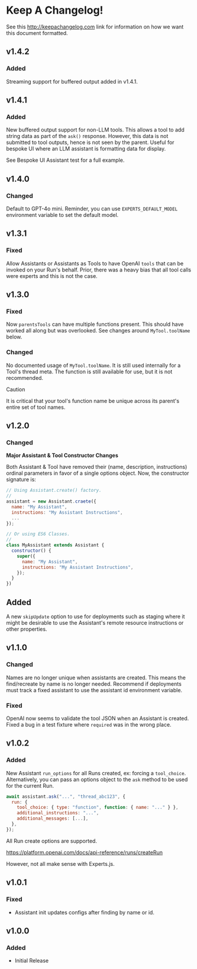 # Keep A Changelog!

See this http://keepachangelog.com link for information on how we want this document formatted.

## v1.4.2

### Added

Streaming support for buffered output added in v1.4.1.

## v1.4.1

### Added

New buffered output support for non-LLM tools. This allows a tool to add string data as part of the `ask()` response. However, this data is not submitted to tool outputs, hence is not seen by the parent. Useful for bespoke UI where an LLM assistant is formatting data for display.

See Bespoke UI Assistant test for a full example.

## v1.4.0

### Changed

Default to GPT-4o mini. Reminder, you can use `EXPERTS_DEFAULT_MODEL` environment variable to set the default model.

## v1.3.1

### Fixed

Allow Assistants or Assistants as Tools to have OpenAI `tools` that can be invoked on your Run's behalf. Prior, there was a heavy bias that all tool calls were experts and this is not the case.

## v1.3.0

### Fixed

Now `parentsTools` can have multiple functions present. This should have worked all along but was overlooked. See changes around `MyTool.toolName` below.

### Changed

No documented usage of `MyTool.toolName`. It is still used internally for a Tool's thread meta. The function is still available for use, but it is not recommended.

> [!CAUTION]
> It is critical that your tool's function name be unique across its parent's entire set of tool names.

## v1.2.0

### Changed

**Major Assistant & Tool Constructor Changes**

Both Assistant & Tool have removed their (name, description, instructions) ordinal parameters in favor of a single options object. Now, the constructor signature is:

```javascript
// Using Assistant.create() factory.
// 
assistant = new Assistant.craete({
  name: "My Assistant",
  instructions: "My Assistant Instructions",
  ...
});

// Or using ES6 Classes.
//
class MyAssistant extends Assistant {
  constructor() {
    super({
      name: "My Assistant",
      instructions: "My Assistant Instructions",
    });
  }
})
```

## Added

A new `skipUpdate` option to use for deployments such as staging where it might be desirable to use the Assistant's remote resource instructions or other properties.

## v1.1.0

### Changed

Names are no longer unique when assistants are created. This means the find/recreate by name is no longer needed. Recommend if deployments must track a fixed assistant to use the assistant id environment variable.

### Fixed

OpenAI now seems to validate the tool JSON when an Assistant is created. Fixed a bug in a test fixture where `required` was in the wrong place.

## v1.0.2

### Added

New Assistant `run_options` for all Runs created, ex: forcing a `tool_choice`. Alternatively, you can pass an options object to the `ask` method to be used for the current Run.

```javascript
await assistant.ask("...", "thread_abc123", {
  run: {
    tool_choice: { type: "function", function: { name: "..." } },
    additional_instructions: "...",
    additional_messages: [...],
  },
});
```

All Run create options are supported.

https://platform.openai.com/docs/api-reference/runs/createRun

However, not all make sense with Experts.js.

## v1.0.1

### Fixed

- Assistant init updates configs after finding by name or id.

## v1.0.0

### Added

- Initial Release
